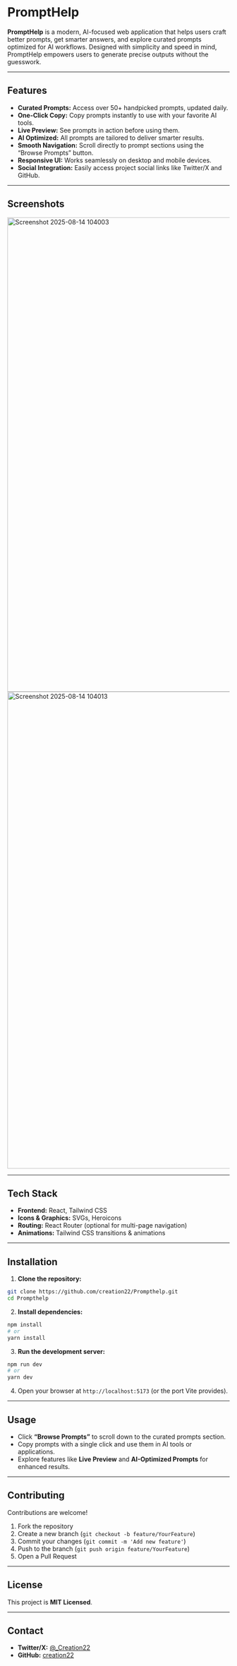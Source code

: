
# PromptHelp

**PromptHelp** is a modern, AI-focused web application that helps users craft better prompts, get smarter answers, and explore curated prompts optimized for AI workflows. Designed with simplicity and speed in mind, PromptHelp empowers users to generate precise outputs without the guesswork.

---

## **Features**

* **Curated Prompts:** Access over 50+ handpicked prompts, updated daily.
* **One-Click Copy:** Copy prompts instantly to use with your favorite AI tools.
* **Live Preview:** See prompts in action before using them.
* **AI Optimized:** All prompts are tailored to deliver smarter results.
* **Smooth Navigation:** Scroll directly to prompt sections using the “Browse Prompts” button.
* **Responsive UI:** Works seamlessly on desktop and mobile devices.
* **Social Integration:** Easily access project social links like Twitter/X and GitHub.

---

## **Screenshots**

<img width="1908" height="1075" alt="Screenshot 2025-08-14 104003" src="https://github.com/user-attachments/assets/f429a6e4-35ed-4127-beba-84baf28394cd" />
<img width="1913" height="1081" alt="Screenshot 2025-08-14 104013" src="https://github.com/user-attachments/assets/a6e39d30-b141-4c27-b044-347af608b6c2" />



---

## **Tech Stack**

* **Frontend:** React, Tailwind CSS
* **Icons & Graphics:** SVGs, Heroicons
* **Routing:** React Router (optional for multi-page navigation)
* **Animations:** Tailwind CSS transitions & animations

---

## **Installation**

1. **Clone the repository:**

```bash
git clone https://github.com/creation22/Prompthelp.git
cd Prompthelp
```

2. **Install dependencies:**

```bash
npm install
# or
yarn install
```

3. **Run the development server:**

```bash
npm run dev
# or
yarn dev
```

4. Open your browser at `http://localhost:5173` (or the port Vite provides).

---


## **Usage**

* Click **“Browse Prompts”** to scroll down to the curated prompts section.
* Copy prompts with a single click and use them in AI tools or applications.
* Explore features like **Live Preview** and **AI-Optimized Prompts** for enhanced results.

---

## **Contributing**

Contributions are welcome!

1. Fork the repository
2. Create a new branch (`git checkout -b feature/YourFeature`)
3. Commit your changes (`git commit -m 'Add new feature'`)
4. Push to the branch (`git push origin feature/YourFeature`)
5. Open a Pull Request

---

## **License**

This project is **MIT Licensed**.

---

## **Contact**

* **Twitter/X:** [@\_Creation22](https://x.com/_Creation22)
* **GitHub:** [creation22](https://github.com/creation22/Prompthelp)


